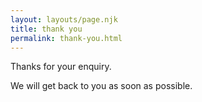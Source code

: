 ```yaml
---
layout: layouts/page.njk
title: thank you
permalink: thank-you.html
---
```

Thanks for your enquiry.

We will get back to you as soon as possible.
